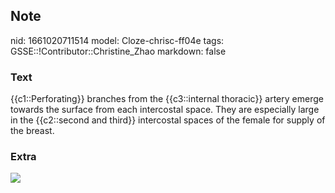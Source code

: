 ## Note
nid: 1661020711514
model: Cloze-chrisc-ff04e
tags: GSSE::!Contributor::Christine_Zhao
markdown: false

### Text
<div>
  <div>
    <div>
      <div>
        {{c1::Perforating}} branches from the {{c3::internal
        thoracic}} artery emerge towards the surface from each
        intercostal space. They are especially large in the
        {{c2::second and third}} intercostal spaces of the female
        for supply of the breast.
      </div>
    </div>
  </div>
</div>

### Extra
<img src="Screen%20Shot%202021-06-02%20at%205.30.00%20pm.png">
